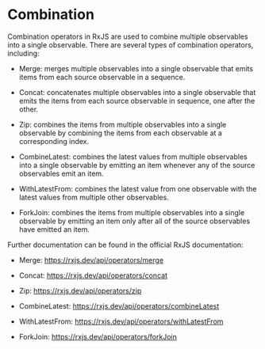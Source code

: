 # Combination

Combination operators in RxJS are used to combine multiple observables into a single observable. There are several types of combination operators, including:

 - Merge: merges multiple observables into a single observable that emits items from each source observable in a sequence.

 - Concat: concatenates multiple observables into a single observable that emits the items from each source observable in sequence, one after the other.

 - Zip: combines the items from multiple observables into a single observable by combining the items from each observable at a corresponding index.

 - CombineLatest: combines the latest values from multiple observables into a single observable by emitting an item whenever any of the source observables emit an item.

 - WithLatestFrom: combines the latest value from one observable with the latest values from multiple other observables.

 - ForkJoin: combines the items from multiple observables into a single observable by emitting an item only after all of the source observables have emitted an item.

Further documentation can be found in the official RxJS documentation:

 - Merge: https://rxjs.dev/api/operators/merge

 - Concat: https://rxjs.dev/api/operators/concat

 - Zip: https://rxjs.dev/api/operators/zip

 - CombineLatest: https://rxjs.dev/api/operators/combineLatest

 - WithLatestFrom: https://rxjs.dev/api/operators/withLatestFrom

 - ForkJoin: https://rxjs.dev/api/operators/forkJoin
